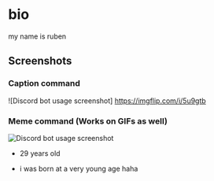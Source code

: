 # bio

my name is ruben

## Screenshots
### Caption command
![Discord bot usage screenshot] https://imgflip.com/i/5u9gtb

### Meme command (Works on GIFs as well)
![Discord bot usage screenshot](https://i.imgur.com/S64V5CK.png)

- 29 years old

- i was born at a very young age haha
